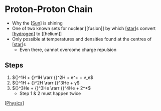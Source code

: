 # Proton-Proton Chain

- Why the [[Sun]] is shining
- One of two known sets for nuclear [[fusion]] by which [[star]]s convert [[hydrogen]] to [[helium]]
- Only possible at temperatures and densities found at the centres of [[star]]s
  - Even there, cannot overcome charge repulsion

## Steps

1. ${}^1H + {}^1H \rarr {}^2H + e^+ + v_e$
2. ${}^1H + {}^2H \rarr {}^3He + γ$
3. ${}^3He + {}^3He \rarr {}^4He + 2^+$
   - Step 1 & 2 must happen twice

[[Physics]]

[//begin]: # "Autogenerated link references for markdown compatibility"
[Sun]: sun "Sun"
[star]: star "Star"
[hydrogen]: hydrogen "Hydrogen"
[Physics]: physics "Physics"
[//end]: # "Autogenerated link references"